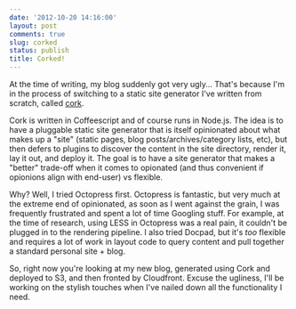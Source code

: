 ```yaml
---
date: '2012-10-20 14:16:00'
layout: post
comments: true
slug: corked
status: publish
title: Corked!
---
```


At the time of writing, my blog suddenly got very ugly... That's because I'm in the process of switching to a static site generator I've written from scratch, called [cork](https://github.com/samcday/cork).

Cork is written in Coffeescript and of course runs in Node.js. The idea is to have a pluggable static site generator that is itself opinionated about what makes up a "site" (static pages, blog posts/archives/category lists, etc), but then defers to plugins to discover the content in the site directory, render it, lay it out, and deploy it. The goal is to have a site generator that makes a "better" trade-off when it comes to opionated (and thus convenient if opionions align with end-user) vs flexible.

Why? Well, I tried Octopress first. Octopress is fantastic, but very much at the extreme end of opinionated, as soon as I went against the grain, I was frequently frustrated and spent a lot of time Googling stuff. For example, at the time of research, using LESS in Octopress was a real pain, it couldn't be plugged in to the rendering pipeline. I also tried Docpad, but it's *too* flexible and requires a lot of work in layout code to query content and pull together a standard personal site + blog.

So, right now you're looking at my new blog, generated using Cork and deployed to S3, and then fronted by Cloudfront. Excuse the ugliness, I'll be working on the stylish touches when I've nailed down all the functionality I need.